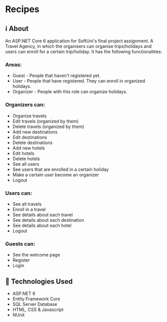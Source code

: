 # Recipes
## ℹ️ About
An ASP.NET Core 6 application for SoftUni's final project assignment.
A Travel Agency, in which the organisers can organise trips/holidays and users can enroll for a certain trip/holiday.
It has the following functionalities:

### Areas:
- Guest - People that haven't registered yet.
- User - People that have registered. They can enroll in organized holidays.
- Organizer - People with this role can organize holidays.

### Organizers can:
- Organize travels
- Edit travels (organized by them)
- Delete travels (organized by them)
- Add new destinations
- Edit destinations
- Delete destinations
- Add new hotels
- Edit hotels
- Delete hotels
- See all users
- See users that are enrolled in a certain holiday
- Make a certain user become an organizer
- Logout

### Users can:
- See all travels
- Enroll in a travel
- See details about each travel
- See details about each destination
- See details about each hotel
- Logout

### Guests can:
- See the welcome page
- Register
- Login

## 🔧 Technologies Used
- ASP.NET 6
- Entity Framework Core
- SQL Server Database
- HTML, CSS & Javascript
- NUnit
